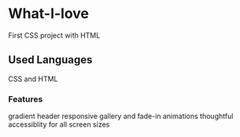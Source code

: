 # What-I-love
First CSS project with HTML
## Used Languages
CSS and HTML
### Features
gradient header
responsive gallery and fade-in animations
thoughtful accessiblity for all screen sizes
